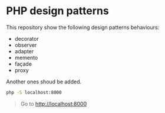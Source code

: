 # PHP design patterns

This repository show the following design patterns behaviours:

- decorator
- observer
- adapter
- memento
- façade
- proxy

Another ones shoud be added.

```bash
php -S localhost:8000

```

> Go to <http://localhost:8000>
